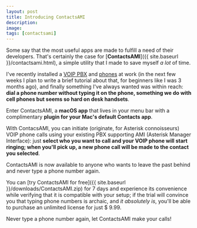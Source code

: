 ```yaml
---
layout: post
title: Introducing ContactsAMI
description:
image:
tags: [contactsami]
---
```

Some say that the most useful apps are made to fulfill a need of their developers. That's certainly the case for [**ContactsAMI**]({{ site.baseurl }}/contactsami.html), a simple utility that I made to save myself *a lot* of time.

I've recently installed a [VOIP PBX](http://amzn.to/2GBMgWE) and [phones](http://amzn.to/2GAml1K) at work (in the next few weeks I plan to write a brief tutorial about that, for beginners like I was 3 months ago), and finally something I've always wanted was within reach: **dial a phone number without typing it on the phone, something we do with cell phones but seems so hard on desk handsets**.

Enter ContactsAMI, a **macOS app** that lives in your menu bar with a complimentary **plugin for your Mac's default Contacts app**.

With ContacsAMI, you can initiate (originate, for Asterisk connoisseurs) VOIP phone calls using your existing PBX supporting AMI (Asterisk Manager Interface): just **select who you want to call and your VOIP phone will start ringing; when you'll pick up, a new phone call will be made to the contact you selected**.

ContactsAMI is now available to anyone who wants to leave the past behind and never type a phone number again.

You can [try ContactsAMI for free]({{ site.baseurl }}/downloads/ContactsAMI.zip) for 7 days and experience its convenience while verifying that it is compatible with your setup; if the trial will convince you that typing phone numbers is archaic, and *it absolutely is*, you'll be able to purchase an unlimited license for just $ 9.99.

Never type a phone number again, let ContactsAMI make your calls!